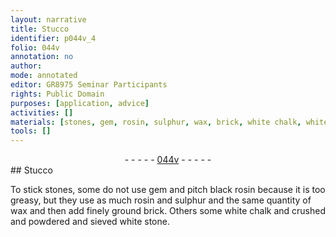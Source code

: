 ```yaml
---
layout: narrative
title: Stucco
identifier: p044v_4
folio: 044v
annotation: no
author:
mode: annotated
editor: GR8975 Seminar Participants
rights: Public Domain
purposes: [application, advice]
activities: []
materials: [stones, gem, rosin, sulphur, wax, brick, white chalk, white stone]
tools: []
---
```


 <div class="folio" align="center">- - - - - <a href="http://gallica.bnf.fr/ark:/12148/btv1b10500001g/f94.image" target="_blank">044v</a> - - - - - </div>   
## Stucco

 
To stick <span class="material">stones</span>, some do not use <span class="material">gem</span> and pitch black <span class="material">rosin</span> because it is too greasy, but they use as much rosin and <span class="material">sulphur</span> and the same quantity of <span class="material">wax</span> and then add finely ground <span class="material">brick</span>. Others some <span class="material">white chalk</span> and crushed and powdered and sieved <span class="material">white stone</span>.
 